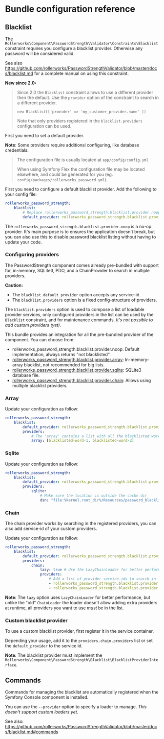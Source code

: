 Bundle configuration reference
==============================

## Blacklist

The `Rollerworks\Component\PasswordStrength\Validator\Constraints\Blacklist` constraint requires
you configure a blacklist provider. Otherwise any password will be considered valid.

See also https://github.com/rollerworks/PasswordStrengthValidator/blob/master/docs/blacklist.md
for a complete manual on using this constraint.

**New since 2.0:**

> Since 2.0 the `Blacklist` constraint allows to use a different provider then the default.
> Use the `provider` option of the constraint to search in a different provider.
>
> `new Blacklist(['provider' => 'my_customer_provider.name' ])`
>
> Note that only providers registered in the `blacklist.providers` configuration
> can be used.

First you need to set a default provider.

**Note:** Some providers require additional configuring, like database credentials.

> The configuration file is usually located at `app/config/config.yml`
>
> When using Symfony Flex the configuration file may be located elsewhere,
> and could be generated for you (eg. `config/packages/rollerworks_password.yml`).

First you need to configure a default blacklist provider. 
Add the following to your config file:

```yaml
rollerworks_password_strength:
    blacklist:
        # Replace rollerworks_password_strength.blacklist.provider.noop with the service-id of the provider you want to use
        default_provider: rollerworks_password_strength.blacklist.provider.noop
```

The `rollerworks_password_strength.blacklist.provider.noop` is a no-op provider. 
It's main purpose is to ensures the application doesn't break, but you can also use
this to disable password blacklist listing without having to update your code.

### Configuring providers

The PasswordStrength component comes already pre-bundled with support for, in-memory, 
SQLite3, PDO, and a ChainProvider to search in multiple providers.

**Caution:** 

* The `blacklist.default_provider` option accepts any service-id.
* The `blacklist.providers` option is a fixed config-structure of providers.

The `blacklist.providers` option is used to compose a list of loadable provider
services, only configured providers in the list can be used by the `Blacklist` constraint,
and for maintenance commands. _It's not possible to add custom providers (yet)._

<!-- Support for custom providers is planned. -->

This bundle provides an integration for all the pre-bundled provider of the component.
You can choose from:

* rollerworks_password_strength.blacklist.provider.noop: Default implementation, always returns "not blacklisted".
* [rollerworks_password_strength.blacklist.provider.array](#array): In-memory-array blacklist, not recommended for big lists.
* [rollerworks_password_strength.blacklist.provider.sqlite](#sqlite): SQLite3 database file.
* [rollerworks_password_strength.blacklist.provider.chain](#chain): Allows using multiple blacklist providers.

### Array

Update your configuration as follow:

```yaml
rollerworks_password_strength:
    blacklist:
        default_provider: rollerworks_password_strength.blacklist.provider.array
        providers:
            # The 'array' contains a list with all the blacklisted words
            array: [blacklisted-word-1, blacklisted-word-2]
```

### Sqlite

Update your configuration as follow:

```yaml
rollerworks_password_strength:
    blacklist:
        default_provider: rollerworks_password_strength.blacklist.provider.sqlite
        providers:
            sqlite:
                # Make sure the location is outside the cache dir
                dsn: "file:%kernel.root_dir%/Resources/password_blacklist.db"
```

### Chain

The chain provider works by searching in the registered providers,
you can also add service-id of your custom providers.

Update your configuration as follow:

```yaml
rollerworks_password_strength:
    blacklist:
        default_provider: rollerworks_password_strength.blacklist.provider.sqlite
        providers:
            chain:
                lazy: true # Use the LazyChainLoader for better performance (doesn't allow updating at runtime)
                providers:
                    # Add a list of provider service-ids to search in
                    - rollerworks_password_strength.blacklist.provider.array
                    - rollerworks_password_strength.blacklist.provider.sqlite
```

**Note:** The `lazy` option uses `LazyChainLoader` for better performance,
but unlike the "old" `ChainLoader` the loader doesn't allow adding extra providers
at runtime, all providers you want to use _must_ be in the list.

### Custom blacklist provider

To use a custom blacklist provider, first register it in the service container.

Depending your usage, add it to the `providers.chain.providers` list or set the
`default_provider` to the service id.

**Note:** The blacklist provider must implement the
`Rollerworks\Component\PasswordStrength\Blacklist\BlacklistProviderInterface`.

## Commands

Commands for managing the blacklist are automatically registered
when the Symfony Console component is installed.

You can use the `--provider` option to specify a loader to manage.
_This doesn't support custom loaders yet._

See also: https://github.com/rollerworks/PasswordStrengthValidator/blob/master/docs/blacklist.md#commands

